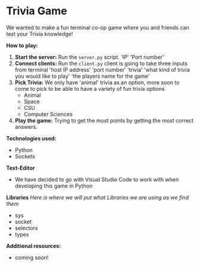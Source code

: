 # Trivia Game 

We wanted to make a fun terminal co-op game where you and friends can test your Trivia knowledge!

**How to play:**
1. **Start the server:** Run the `server.py` script. 'IP' 'Port number'
2. **Connect clients:** Run the `client.py` client is going to take three inputs from terminal 'host IP address' 'port number' 'trivia' 'what kind of trivia you would like to play' 'the players name for the game'
3. **Pick Trivia:** We only have 'animal' trivia as an option, more soon to come to pick to be able to have a variety of fun trivia options
   * Animal
   * Space
   * CSU
   * Computer Sciences
4. **Play the game:** Trying to get the most points by getting the most correct answers.  


**Technologies used:**
* Python 
* Sockets

**Text-Editor**
* We have decided to go with Visual Studio Code to work with when developing this game in Python

**Libraries**
*Here is where we will put what Libraries we are using as we find them*
*  sys
* socket
* selectors
* types

**Additional resources:**
* coming soon!
